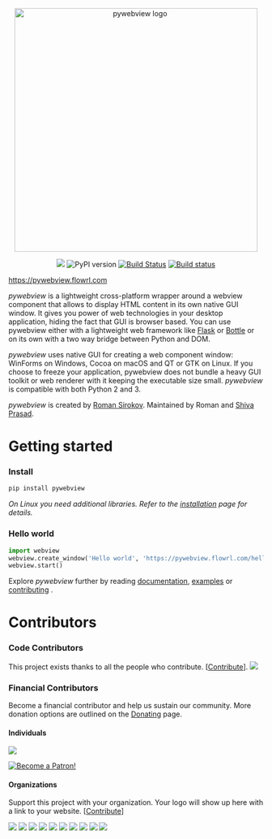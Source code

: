 <p align='center'><img src='logo/logo.png' width=480 alt='pywebview logo'/></p>

<p align='center'><a href="https://opencollective.com/pywebview" alt="Financial Contributors on Open Collective"><img src="https://opencollective.com/pywebview/all/badge.svg?label=financial+contributors" /></a> <img src="https://badge.fury.io/py/pywebview.svg" alt="PyPI version" /> <a href="https://travis-ci.org/r0x0r/pywebview"><img src="https://travis-ci.org/r0x0r/pywebview.svg?branch=master" alt="Build Status" /></a> <a href="https://ci.appveyor.com/project/r0x0r/pywebview"><img src="https://ci.appveyor.com/api/projects/status/nu6mbhvbq03wudxd/branch/master?svg=true" alt="Build status" /></a>

https://pywebview.flowrl.com
</p>


_pywebview_ is a lightweight cross-platform wrapper around a webview component that allows to display HTML content in its own native GUI window. It gives you power of web technologies in your desktop application, hiding the fact that GUI is browser based. You can use pywebview either with a lightweight web framework like [Flask](http://flask.pocoo.org/) or [Bottle](http://bottlepy.org/docs/dev/index.html) or on its own with a two way bridge between Python and DOM.

_pywebview_ uses native GUI for creating a web component window: WinForms on Windows, Cocoa on macOS and QT or GTK on Linux. If you choose to freeze your application, pywebview does not bundle a heavy GUI toolkit or web renderer with it keeping the executable size small. _pywebview_ is compatible with both Python 2 and 3.

_pywebview_ is created by [Roman Sirokov](https://github.com/r0x0r/). Maintained by Roman and [Shiva Prasad](https://github.com/shivaprsdv).


# Getting started

### Install

``` bash
pip install pywebview
```
_On Linux you need additional libraries. Refer to the [installation](https://pywebview.flowrl.com/guide/installation.html) page for details._


### Hello world
``` python
import webview
webview.create_window('Hello world', 'https://pywebview.flowrl.com/hello')
webview.start()
```

Explore _pywebview_ further by reading [documentation](https://pywebview.flowrl.com/guide), [examples](https://pywebview.flowrl.com/examples) or [contributing](https://pywebview.flowrl.com/contributing) .



# Contributors

### Code Contributors

This project exists thanks to all the people who contribute. [[Contribute](CONTRIBUTING.md)].
<a href="https://github.com/r0x0r/pywebview/graphs/contributors"><img src="https://opencollective.com/pywebview/contributors.svg?width=890&button=false" /></a>

### Financial Contributors

Become a financial contributor and help us sustain our community. More donation options are outlined on the [Donating](https://pywebview.flowrl.com/contributing/donating.html) page.


#### Individuals

<a href="https://opencollective.com/pywebview"><img src="https://opencollective.com/pywebview/individuals.svg?width=890"></a>

<a href="https://www.patreon.com/bePatron?u=13226105" data-patreon-widget-type="become-patron-button"><img src='https://c5.patreon.com/external/logo/become_a_patron_button.png' alt='Become a Patron!'/></a>


#### Organizations

Support this project with your organization. Your logo will show up here with a link to your website. [[Contribute](https://opencollective.com/pywebview/contribute)]

<a href="https://opencollective.com/pywebview/organization/0/website"><img src="https://opencollective.com/pywebview/organization/0/avatar.svg"></a>
<a href="https://opencollective.com/pywebview/organization/1/website"><img src="https://opencollective.com/pywebview/organization/1/avatar.svg"></a>
<a href="https://opencollective.com/pywebview/organization/2/website"><img src="https://opencollective.com/pywebview/organization/2/avatar.svg"></a>
<a href="https://opencollective.com/pywebview/organization/3/website"><img src="https://opencollective.com/pywebview/organization/3/avatar.svg"></a>
<a href="https://opencollective.com/pywebview/organization/4/website"><img src="https://opencollective.com/pywebview/organization/4/avatar.svg"></a>
<a href="https://opencollective.com/pywebview/organization/5/website"><img src="https://opencollective.com/pywebview/organization/5/avatar.svg"></a>
<a href="https://opencollective.com/pywebview/organization/6/website"><img src="https://opencollective.com/pywebview/organization/6/avatar.svg"></a>
<a href="https://opencollective.com/pywebview/organization/7/website"><img src="https://opencollective.com/pywebview/organization/7/avatar.svg"></a>
<a href="https://opencollective.com/pywebview/organization/8/website"><img src="https://opencollective.com/pywebview/organization/8/avatar.svg"></a>
<a href="https://opencollective.com/pywebview/organization/9/website"><img src="https://opencollective.com/pywebview/organization/9/avatar.svg"></a>

